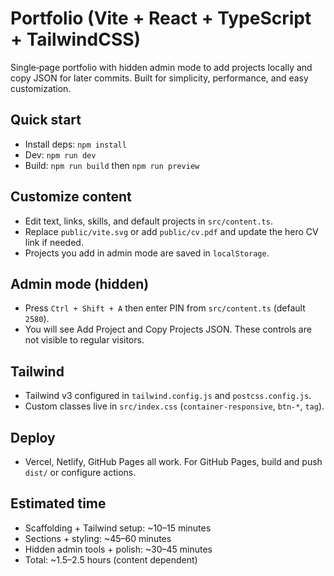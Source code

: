 # Portfolio (Vite + React + TypeScript + TailwindCSS)

Single‑page portfolio with hidden admin mode to add projects locally and copy JSON for later commits. Built for simplicity, performance, and easy customization.

## Quick start

- Install deps: `npm install`
- Dev: `npm run dev`
- Build: `npm run build` then `npm run preview`

## Customize content

- Edit text, links, skills, and default projects in `src/content.ts`.
- Replace `public/vite.svg` or add `public/cv.pdf` and update the hero CV link if needed.
- Projects you add in admin mode are saved in `localStorage`.

## Admin mode (hidden)

- Press `Ctrl + Shift + A` then enter PIN from `src/content.ts` (default `2580`).
- You will see Add Project and Copy Projects JSON. These controls are not visible to regular visitors.

## Tailwind

- Tailwind v3 configured in `tailwind.config.js` and `postcss.config.js`.
- Custom classes live in `src/index.css` (`container-responsive`, `btn-*`, `tag`).

## Deploy

- Vercel, Netlify, GitHub Pages all work. For GitHub Pages, build and push `dist/` or configure actions.

## Estimated time

- Scaffolding + Tailwind setup: ~10–15 minutes
- Sections + styling: ~45–60 minutes
- Hidden admin tools + polish: ~30–45 minutes
- Total: ~1.5–2.5 hours (content dependent)
